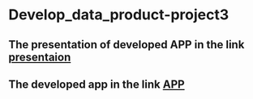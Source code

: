 # Develop_data_product-project3
## The presentation of developed APP in the link [presentaion](https://taoyuanyang.github.io/Develop_data_product-project3/Develop_data_project3_presentation.html)
## The developed app in the link [APP](https://taoyuanyang.shinyapps.io/develop_data_project3/)
